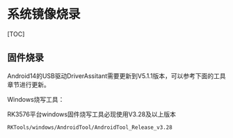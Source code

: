 # 系统镜像烧录

[TOC]

## 固件烧录



Android14的USB驱动DriverAssitant需要更新到V5.1.1版本，可以参考下面的工具章节进行更新。

Windows烧写工具：

RK3576平台windows固件烧写工具必现使用V3.28及以上版本

```
RKTools/windows/AndroidTool/AndroidTool_Release_v3.28
```





